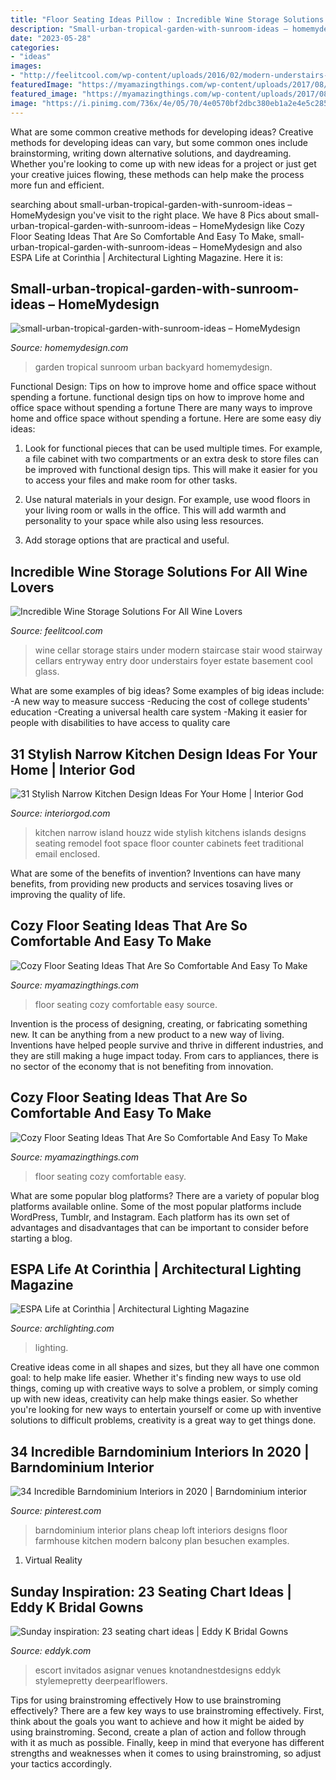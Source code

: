 ```yaml
---
title: "Floor Seating Ideas Pillow : Incredible Wine Storage Solutions For All Wine Lovers"
description: "Small-urban-tropical-garden-with-sunroom-ideas – homemydesign"
date: "2023-05-28"
categories:
- "ideas"
images:
- "http://feelitcool.com/wp-content/uploads/2016/02/modern-understairs-wine-cellar.jpg"
featuredImage: "https://myamazingthings.com/wp-content/uploads/2017/08/floor-seating-3.jpeg"
featured_image: "https://myamazingthings.com/wp-content/uploads/2017/08/floor-seating-4.jpg"
image: "https://i.pinimg.com/736x/4e/05/70/4e0570bf2dbc380eb1a2e4e5c2855cab.jpg"
---
```



What are some common creative methods for developing ideas?
Creative methods for developing ideas can vary, but some common ones include brainstorming, writing down alternative solutions, and daydreaming. Whether you're looking to come up with new ideas for a project or just get your creative juices flowing, these methods can help make the process more fun and efficient.

	

		
searching about small-urban-tropical-garden-with-sunroom-ideas – HomeMydesign you've visit to the right place. We have 8 Pics about small-urban-tropical-garden-with-sunroom-ideas – HomeMydesign like Cozy Floor Seating Ideas That Are So Comfortable And Easy To Make, small-urban-tropical-garden-with-sunroom-ideas – HomeMydesign and also ESPA Life at Corinthia | Architectural Lighting Magazine. Here it is:
		
    
## Small-urban-tropical-garden-with-sunroom-ideas – HomeMydesign

<img loading=lazy src="https://homemydesign.com/wp-content/uploads/2018/04/small-urban-tropical-garden-with-sunroom-ideas.jpg" onerror="this.onerror=null;this.src='https://tse4.mm.bing.net/th?id=OIP.xe4xfzP9MhX7FN04izKLsQHaJ3&amp;pid=15.1';" alt="small-urban-tropical-garden-with-sunroom-ideas – HomeMydesign">

_Source: homemydesign.com_

>garden tropical sunroom urban backyard homemydesign. 

	

Functional Design: Tips on how to improve home and office space without spending a fortune.
functional design tips on how to improve home and office space without spending a fortune
There are many ways to improve home and office space without spending a fortune. Here are some easy diy ideas:

1. Look for functional pieces that can be used multiple times. For example, a file cabinet with two compartments or an extra desk to store files can be improved with functional design tips. This will make it easier for you to access your files and make room for other tasks.

2. Use natural materials in your design. For example, use wood floors in your living room or walls in the office. This will add warmth and personality to your space while also using less resources.

3. Add storage options that are practical and useful.

    
## Incredible Wine Storage Solutions For All Wine Lovers

<img loading=lazy src="http://feelitcool.com/wp-content/uploads/2016/02/modern-understairs-wine-cellar.jpg" onerror="this.onerror=null;this.src='https://tse2.mm.bing.net/th?id=OIP._GnmYi6FIcY97o8sYYF-zAHaLP&amp;pid=15.1';" alt="Incredible Wine Storage Solutions For All Wine Lovers">

_Source: feelitcool.com_

>wine cellar storage stairs under modern staircase stair wood stairway cellars entryway entry door understairs foyer estate basement cool glass. 

	

What are some examples of big ideas?
Some examples of big ideas include: 
-A new way to measure success 
-Reducing the cost of college students' education 
-Creating a universal health care system
-Making it easier for people with disabilities to have access to quality care

    
## 31 Stylish Narrow Kitchen Design Ideas For Your Home | Interior God

<img loading=lazy src="http://interiorgod.com/wp-content/uploads/2016/12/Narrow-Kitchen-Home-Design.jpg" onerror="this.onerror=null;this.src='https://tse1.mm.bing.net/th?id=OIP.wy-f6I7yxPUTuL9WdR5D6QHaJ3&amp;pid=15.1';" alt="31 Stylish Narrow Kitchen Design Ideas For Your Home | Interior God">

_Source: interiorgod.com_

>kitchen narrow island houzz wide stylish kitchens islands designs seating remodel foot space floor counter cabinets feet traditional email enclosed. 

	

What are some of the benefits of invention?
Inventions can have many benefits, from providing new products and services tosaving lives or improving the quality of life.

    
## Cozy Floor Seating Ideas That Are So Comfortable And Easy To Make

<img loading=lazy src="https://myamazingthings.com/wp-content/uploads/2017/08/floor-seating-3.jpeg" onerror="this.onerror=null;this.src='https://tse1.mm.bing.net/th?id=OIP.kjJgQN2t8huqk0emSPggQAHaLG&amp;pid=15.1';" alt="Cozy Floor Seating Ideas That Are So Comfortable And Easy To Make">

_Source: myamazingthings.com_

>floor seating cozy comfortable easy source. 

	

Invention is the process of designing, creating, or fabricating something new. It can be anything from a new product to a new way of living. Inventions have helped people survive and thrive in different industries, and they are still making a huge impact today. From cars to appliances, there is no sector of the economy that is not benefiting from innovation.

    
## Cozy Floor Seating Ideas That Are So Comfortable And Easy To Make

<img loading=lazy src="https://myamazingthings.com/wp-content/uploads/2017/08/floor-seating-4.jpg" onerror="this.onerror=null;this.src='https://tse2.mm.bing.net/th?id=OIP.dw97YiMQV_ByIdnHUPhMgAHaGB&amp;pid=15.1';" alt="Cozy Floor Seating Ideas That Are So Comfortable And Easy To Make">

_Source: myamazingthings.com_

>floor seating cozy comfortable easy. 

	

What are some popular blog platforms?
There are a variety of popular blog platforms available online. Some of the most popular platforms include WordPress, Tumblr, and Instagram. Each platform has its own set of advantages and disadvantages that can be important to consider before starting a blog.

    
## ESPA Life At Corinthia | Architectural Lighting Magazine

<img loading=lazy src="https://cdnassets.hw.net/7d/89/343e22a34de88edfeae07ba3c82b/1144080946-espalifeatcorinthia-1-tcm47-1494053.jpg" onerror="this.onerror=null;this.src='https://tse1.mm.bing.net/th?id=OIP.4fjEqMzc2-wTv8agpbEcwQHaLH&amp;pid=15.1';" alt="ESPA Life at Corinthia | Architectural Lighting Magazine">

_Source: archlighting.com_

>lighting. 

	

Creative ideas come in all shapes and sizes, but they all have one common goal: to help make life easier. Whether it's finding new ways to use old things, coming up with creative ways to solve a problem, or simply coming up with new ideas, creativity can help make things easier. So whether you're looking for new ways to entertain yourself or come up with inventive solutions to difficult problems, creativity is a great way to get things done.

    
## 34 Incredible Barndominium Interiors In 2020 | Barndominium Interior

<img loading=lazy src="https://i.pinimg.com/736x/4e/05/70/4e0570bf2dbc380eb1a2e4e5c2855cab.jpg" onerror="this.onerror=null;this.src='https://tse1.mm.bing.net/th?id=OIP.FkNDySHFeLV6oLbHLGx9aAHaEb&amp;pid=15.1';" alt="34 Incredible Barndominium Interiors in 2020 | Barndominium interior">

_Source: pinterest.com_

>barndominium interior plans cheap loft interiors designs floor farmhouse kitchen modern balcony plan besuchen examples. 

	

1. Virtual Reality 

    
## Sunday Inspiration: 23 Seating Chart Ideas | Eddy K Bridal Gowns

<img loading=lazy src="https://eddyk.com/wp-content/uploads/2016/10/sunday-inspiration-seating-chart-4.jpg" onerror="this.onerror=null;this.src='https://tse4.mm.bing.net/th?id=OIP.cK5hooFnwNmhRXPqfO-9eAHaLH&amp;pid=15.1';" alt="Sunday inspiration: 23 seating chart ideas | Eddy K Bridal Gowns">

_Source: eddyk.com_

>escort invitados asignar venues knotandnestdesigns eddyk stylemepretty deerpearlflowers. 

	

Tips for using brainstroming effectively
How to use brainstroming effectively?
There are a few key ways to use brainstroming effectively. First, think about the goals you want to achieve and how it might be aided by using brainstroming. Second, create a plan of action and follow through with it as much as possible. Finally, keep in mind that everyone has different strengths and weaknesses when it comes to using brainstroming, so adjust your tactics accordingly.

